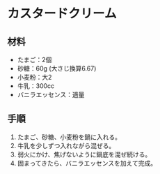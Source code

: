 # カスタードクリーム


## 材料
- たまご：2個
- 砂糖：60g (大さじ換算6.67)
- 小麦粉：大2
- 牛乳：300cc
- バニラエッセンス：適量


## 手順
1. たまご、砂糖、小麦粉を鍋に入れる。
2. 牛乳を少しずつ入れながら混ぜる。
3. 弱火にかけ、焦げないように鍋底を混ぜ続ける。
4. 固まってきたら、バニラエッセンスを加えて完成。
